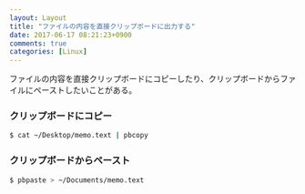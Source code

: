 ```yaml
---
layout: Layout
title: "ファイルの内容を直接クリップボードに出力する"
date: 2017-06-17 08:21:23+0900
comments: true
categories: [Linux]
---
```


ファイルの内容を直接クリップボードにコピーしたり、クリップボードからファイルにペーストしたいことがある。

### クリップボードにコピー
```bash
$ cat ~/Desktop/memo.text | pbcopy
```


### クリップボードからペースト
```bash
$ pbpaste > ~/Documents/memo.text
```

